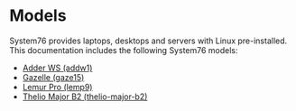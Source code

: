 # Models

System76 provides laptops, desktops and servers with Linux pre-installed.
This documentation includes the following System76 models:
- [Adder WS (addw1)](addw1/README.md)
- [Gazelle (gaze15)](addw1/README.md)
- [Lemur Pro (lemp9)](lemp9/README.md)
- [Thelio Major B2 (thelio-major-b2)](thelio-major-b2/service-manual.md)
